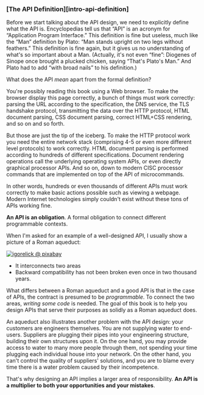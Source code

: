 ### [The API Definition][intro-api-definition]

Before we start talking about the API design, we need to explicitly define what the API is. Encyclopedias tell us that “API” is an acronym for “Application Program Interface.” This definition is fine but useless, much like the “Man” definition by Plato: “Man stands upright on two legs without feathers.” This definition is fine again, but it gives us no understanding of what's so important about a Man. (Actually, it's not even “fine”: Diogenes of Sinope once brought a plucked chicken, saying “That's Plato's Man.” And Plato had to add “with broad nails” to his definition.)

What does the API *mean* apart from the formal definition?

You're possibly reading this book using a Web browser. To make the browser display this page correctly, a bunch of things must work correctly: parsing the URL according to the specification, the DNS service, the TLS handshake protocol, transmitting the data over the HTTP protocol, HTML document parsing, CSS document parsing, correct HTML+CSS rendering, and so on and so forth.

But those are just the tip of the iceberg. To make the HTTP protocol work you need the entire network stack (comprising 4-5 or even more different level protocols) to work correctly. HTML document parsing is performed according to hundreds of different specifications. Document rendering operations call the underlying operating system APIs, or even directly graphical processor APIs. And so on, down to modern CISC processor commands that are implemented on top of the API of microcommands.

In other words, hundreds or even thousands of different APIs must work correctly to make basic actions possible such as viewing a webpage. Modern Internet technologies simply couldn't exist without these tons of APIs working fine.

**An API is an obligation**. A formal obligation to connect different programmable contexts.

When I'm asked for an example of a well-designed API, I usually show a picture of a Roman aqueduct:

[![igorelick @ pixabay](/img/pont-du-gard.jpg "The Pont-du-Gard aqueduct. Built in the 1st century AD")](https://pixabay.com/photos/pont-du-gard-france-aqueduct-bridge-3909998/)
  * It interconnects two areas
  * Backward compatibility has not been broken even once in two thousand years.

What differs between a Roman aqueduct and a good API is that in the case of APIs, the contract is presumed to be *programmable*. To connect the two areas, *writing some code* is needed. The goal of this book is to help you design APIs that serve their purposes as solidly as a Roman aqueduct does.

An aqueduct also illustrates another problem with the API design: your customers are engineers themselves. You are not supplying water to end-users. Suppliers are plugging their pipes into your engineering structure, building their own structures upon it. On the one hand, you may provide access to water to many more people through them, not spending your time plugging each individual house into your network. On the other hand, you can't control the quality of suppliers' solutions, and you are to blame every time there is a water problem caused by their incompetence.

That's why designing an API implies a larger area of responsibility. **An API is a multiplier to both your opportunities and your mistakes**.
